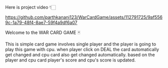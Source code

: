 Here is project video 👇🏻

https://github.com/parthkanani123/WarCardGame/assets/112791725/9af5569c-1a79-48f4-8ae7-59f4a9df6a07

Welcome to the WAR CARD GAME 🃏

This is simple card game involves single player and the player is going to play this game with cpu.
when player click on DEAL the card automatically get changed and cpu card also get changed automatically.
based on the player and cpu card player's score and cpu's score is updated.




